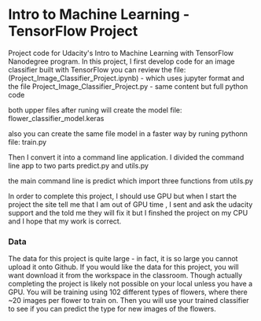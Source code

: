 # Intro to Machine Learning - TensorFlow Project

Project code for Udacity's Intro to Machine Learning with TensorFlow Nanodegree program. In this project, I  first develop code for an image classifier built with TensorFlow
you can review the file:
(Project_Image_Classifier_Project.ipynb) - which uses jupyter format and the file
Project_Image_Classifier_Project.py - same content but full python code

both upper files after runing will create the model file:
flower_classifier_model.keras

also you can create the same file model in a faster way by runing pythonn file:
train.py

Then I  convert it into a command line application.
I divided the command line app to two parts 
predict.py
and utils.py

the main command line is predict which import three functions from utils.py

In order to complete this project, I should use GPU but when I start the project the site tell me that I am out of GPU time , I sent and ask the udacity support and the told me they will fix it but I finshed the project on my CPU and I hope that my work is correct.

### Data

The data for this project is quite large - in fact, it is so large you cannot upload it onto Github.  If you would like the data for this project, you will want download it from the workspace in the classroom.  Though actually completing the project is likely not possible on your local unless you have a GPU.  You will be training using 102 different types of flowers, where there ~20 images per flower to train on.  Then you will use your trained classifier to see if you can predict the type for new images of the flowers.
